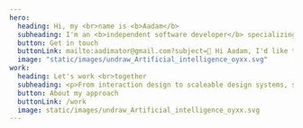 ```yaml
---
hero:
  heading: Hi, my <br>name is <b>Aadam</b>
  subheading: I'm an <b>independent software developer</b> specializing in machine learning.
  button: Get in touch
  buttonLink: mailto:aadimator@gmail.com?subject=🤘 Hi Aadam, I'd like to hire you
  image: "static/images/undraw_Artificial_intelligence_oyxx.svg"
work:
  heading: Let's work <br>together
  subheading: <p>From interaction design to scaleable design systems, single-page apps to something more experimental with WebGL. I help awesome people to build ambitious yet accessible web projects - the wilder, the better.</p>
  button: About my approach
  buttonLink: /work
  image: static/images/undraw_Artificial_intelligence_oyxx.svg
---
```

